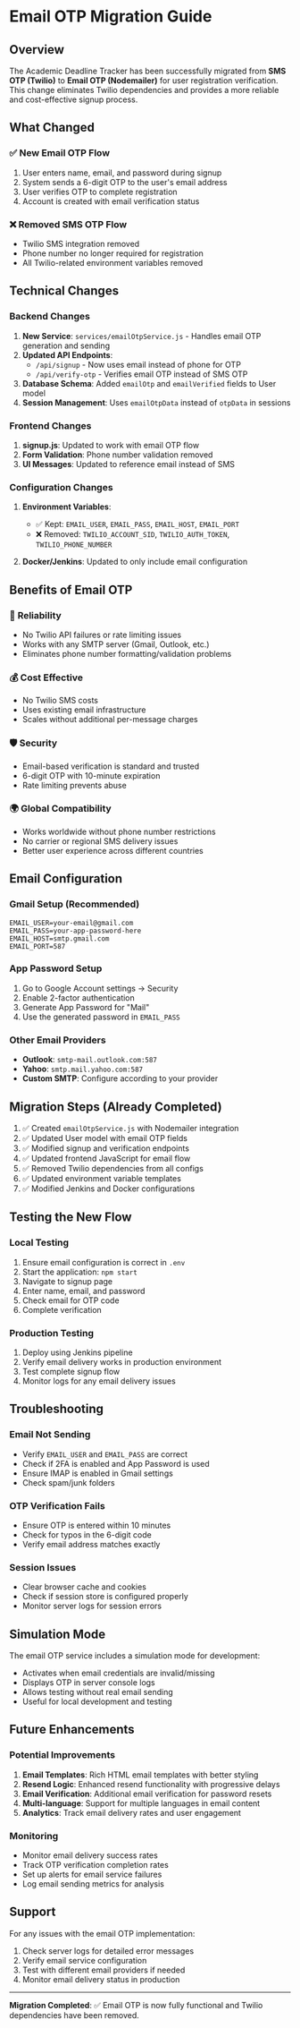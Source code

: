 # Email OTP Migration Guide

## Overview

The Academic Deadline Tracker has been successfully migrated from **SMS OTP (Twilio)** to **Email OTP (Nodemailer)** for user registration verification. This change eliminates Twilio dependencies and provides a more reliable and cost-effective signup process.

## What Changed

### ✅ **New Email OTP Flow**
1. User enters name, email, and password during signup
2. System sends a 6-digit OTP to the user's email address
3. User verifies OTP to complete registration
4. Account is created with email verification status

### ❌ **Removed SMS OTP Flow**
- Twilio SMS integration removed
- Phone number no longer required for registration
- All Twilio-related environment variables removed

## Technical Changes

### Backend Changes
1. **New Service**: `services/emailOtpService.js` - Handles email OTP generation and sending
2. **Updated API Endpoints**:
   - `/api/signup` - Now uses email instead of phone for OTP
   - `/api/verify-otp` - Verifies email OTP instead of SMS OTP
3. **Database Schema**: Added `emailOtp` and `emailVerified` fields to User model
4. **Session Management**: Uses `emailOtpData` instead of `otpData` in sessions

### Frontend Changes
1. **signup.js**: Updated to work with email OTP flow
2. **Form Validation**: Phone number validation removed
3. **UI Messages**: Updated to reference email instead of SMS

### Configuration Changes
1. **Environment Variables**:
   - ✅ Kept: `EMAIL_USER`, `EMAIL_PASS`, `EMAIL_HOST`, `EMAIL_PORT`
   - ❌ Removed: `TWILIO_ACCOUNT_SID`, `TWILIO_AUTH_TOKEN`, `TWILIO_PHONE_NUMBER`

2. **Docker/Jenkins**: Updated to only include email configuration

## Benefits of Email OTP

### 🚀 **Reliability**
- No Twilio API failures or rate limiting issues
- Works with any SMTP server (Gmail, Outlook, etc.)
- Eliminates phone number formatting/validation problems

### 💰 **Cost Effective**
- No Twilio SMS costs
- Uses existing email infrastructure
- Scales without additional per-message charges

### 🛡️ **Security**
- Email-based verification is standard and trusted
- 6-digit OTP with 10-minute expiration
- Rate limiting prevents abuse

### 🌍 **Global Compatibility**
- Works worldwide without phone number restrictions
- No carrier or regional SMS delivery issues
- Better user experience across different countries

## Email Configuration

### Gmail Setup (Recommended)
```env
EMAIL_USER=your-email@gmail.com
EMAIL_PASS=your-app-password-here
EMAIL_HOST=smtp.gmail.com
EMAIL_PORT=587
```

### App Password Setup
1. Go to Google Account settings → Security
2. Enable 2-factor authentication
3. Generate App Password for "Mail"
4. Use the generated password in `EMAIL_PASS`

### Other Email Providers
- **Outlook**: `smtp-mail.outlook.com:587`
- **Yahoo**: `smtp.mail.yahoo.com:587`
- **Custom SMTP**: Configure according to your provider

## Migration Steps (Already Completed)

1. ✅ Created `emailOtpService.js` with Nodemailer integration
2. ✅ Updated User model with email OTP fields
3. ✅ Modified signup and verification endpoints
4. ✅ Updated frontend JavaScript for email flow
5. ✅ Removed Twilio dependencies from all configs
6. ✅ Updated environment variable templates
7. ✅ Modified Jenkins and Docker configurations

## Testing the New Flow

### Local Testing
1. Ensure email configuration is correct in `.env`
2. Start the application: `npm start`
3. Navigate to signup page
4. Enter name, email, and password
5. Check email for OTP code
6. Complete verification

### Production Testing
1. Deploy using Jenkins pipeline
2. Verify email delivery works in production environment
3. Test complete signup flow
4. Monitor logs for any email delivery issues

## Troubleshooting

### Email Not Sending
- Verify `EMAIL_USER` and `EMAIL_PASS` are correct
- Check if 2FA is enabled and App Password is used
- Ensure IMAP is enabled in Gmail settings
- Check spam/junk folders

### OTP Verification Fails
- Ensure OTP is entered within 10 minutes
- Check for typos in the 6-digit code
- Verify email address matches exactly

### Session Issues
- Clear browser cache and cookies
- Check if session store is configured properly
- Monitor server logs for session errors

## Simulation Mode

The email OTP service includes a simulation mode for development:
- Activates when email credentials are invalid/missing
- Displays OTP in server console logs
- Allows testing without real email sending
- Useful for local development and testing

## Future Enhancements

### Potential Improvements
1. **Email Templates**: Rich HTML email templates with better styling
2. **Resend Logic**: Enhanced resend functionality with progressive delays
3. **Email Verification**: Additional email verification for password resets
4. **Multi-language**: Support for multiple languages in email content
5. **Analytics**: Track email delivery rates and user engagement

### Monitoring
- Monitor email delivery success rates
- Track OTP verification completion rates
- Set up alerts for email service failures
- Log email sending metrics for analysis

## Support

For any issues with the email OTP implementation:
1. Check server logs for detailed error messages
2. Verify email service configuration
3. Test with different email providers if needed
4. Monitor email delivery status in production

---

**Migration Completed**: ✅ Email OTP is now fully functional and Twilio dependencies have been removed.
